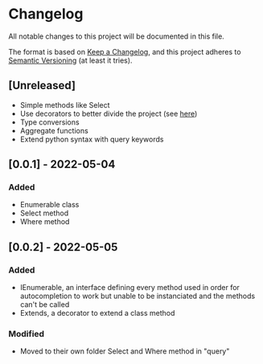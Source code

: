 # Changelog
All notable changes to this project will be documented in this file.

The format is based on [Keep a Changelog](https://keepachangelog.com/en/1.0.0/),
and this project adheres to [Semantic Versioning](https://semver.org/spec/v2.0.0.html) (at least it tries).

## [Unreleased]
- Simple methods like Select
- Use decorators to better divide the project (see [here](https://stackoverflow.com/questions/9638446/is-there-any-python-equivalent-to-partial-classes))
- Type conversions
- Aggregate functions
- Extend python syntax with query keywords

## [0.0.1] - 2022-05-04
### Added
- Enumerable class
- Select method
- Where method

## [0.0.2] - 2022-05-05
### Added
- IEnumerable, an interface defining every method used in order for autocompletion to work but unable to be instanciated and the methods can't be called
- Extends, a decorator to extend a class method

### Modified
- Moved to their own folder Select and Where method in "query"